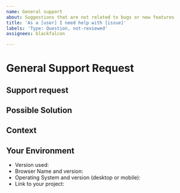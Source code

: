 ```yaml
---
name: General support
about: Suggestions that are not related to bugs or new features
title: 'As a [user] I need help with [issue]'
labels: 'Type: Question, not-reviewed'
assignees: blackfalcon

---
```


# General Support Request

<!---  The scope of this request is to neither communicate a bug or feature request.  -->
<!---  If this is a bug or feature request, please close this issue and reference the previous templates.  -->

## Support request

<!--- Please describe the issue you are reporting -->

## Possible Solution

<!--- Not obligatory, but suggest a fix/reason for the bug, -->
<!--- or ideas how to implement the addition or change -->

## Context

<!--- How has this issue affected you? What are you trying to accomplish? -->
<!--- Providing context helps us come up with a solution that is most useful in the real world -->

## Your Environment

<!--- Include as many relevant details about the environment you experienced the bug in -->

* Version used:
* Browser Name and version:
* Operating System and version (desktop or mobile):
* Link to your project:

